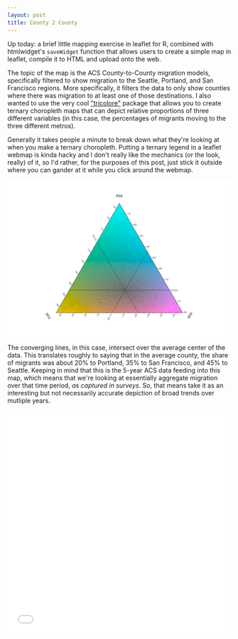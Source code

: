 ```yaml
---
layout: post
title: County 2 County
---
```


Up today: a brief little mapping exercise in leaflet for R, combined with htmlwidget's `saveWidget` function that allows users to create a simple map in leaflet, compile it to HTML and upload onto the web.

The topic of the map is the ACS County-to-County migration models, specifically filtered to show migration to the Seattle, Portland, and San Francisco regions. More specifically, it filters the data to only show counties where there was migration to at least one of those destinations. I also wanted to use the very cool ["tricolore"](https://github.com/jschoeley/tricolore) package that allows you to create ternary choropleth maps that can depict relative proportions of three different variables (in this case, the percentages of migrants moving to the three different metros).

Generally it takes people a minute to break down what they're looking at when you make a ternary choropleth. Putting a ternary legend in a leaflet webmap is kinda hacky and I don't really like the mechanics (or the look, really) of it, so I'd rather, for the purposes of this post, just stick it outside where you can gander at it while you click around the webmap.

![tern](../images/tern.jpeg)

The converging lines, in this case, intersect over the average center of the data. This translates roughly to saying that in the average county, the share of migrants was about 20% to Portland, 35% to San Francisco, and 45% to Seattle. Keeping in mind that this is the 5-year ACS data feeding into this map, which means that we're looking at essentially aggregate migration over that time period, <em>as captured in surveys</em>. So, that means take it as an interesting but not necessarily accurate depiction of broad trends over mutliple years. 

<iframe width="100%" height="500" src="../c2c_map.html" frameborder="0"></iframe>
